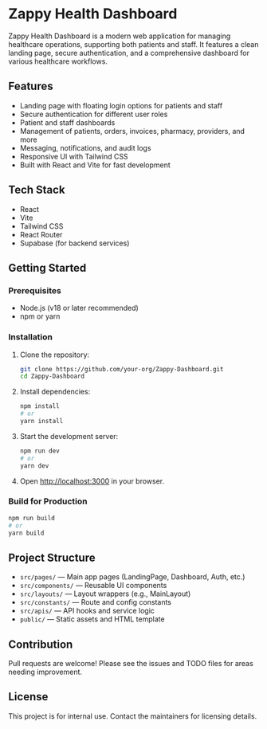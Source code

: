 # Zappy Health Dashboard

Zappy Health Dashboard is a modern web application for managing healthcare operations, supporting both patients and staff. It features a clean landing page, secure authentication, and a comprehensive dashboard for various healthcare workflows.

## Features
- Landing page with floating login options for patients and staff
- Secure authentication for different user roles
- Patient and staff dashboards
- Management of patients, orders, invoices, pharmacy, providers, and more
- Messaging, notifications, and audit logs
- Responsive UI with Tailwind CSS
- Built with React and Vite for fast development

## Tech Stack
- React
- Vite
- Tailwind CSS
- React Router
- Supabase (for backend services)

## Getting Started

### Prerequisites
- Node.js (v18 or later recommended)
- npm or yarn

### Installation
1. Clone the repository:
   ```bash
   git clone https://github.com/your-org/Zappy-Dashboard.git
   cd Zappy-Dashboard
   ```
2. Install dependencies:
   ```bash
   npm install
   # or
   yarn install
   ```
3. Start the development server:
   ```bash
   npm run dev
   # or
   yarn dev
   ```
4. Open [http://localhost:3000](http://localhost:3000) in your browser.

### Build for Production
```bash
npm run build
# or
yarn build
```

## Project Structure
- `src/pages/` — Main app pages (LandingPage, Dashboard, Auth, etc.)
- `src/components/` — Reusable UI components
- `src/layouts/` — Layout wrappers (e.g., MainLayout)
- `src/constants/` — Route and config constants
- `src/apis/` — API hooks and service logic
- `public/` — Static assets and HTML template

## Contribution
Pull requests are welcome! Please see the issues and TODO files for areas needing improvement.

## License
This project is for internal use. Contact the maintainers for licensing details.
